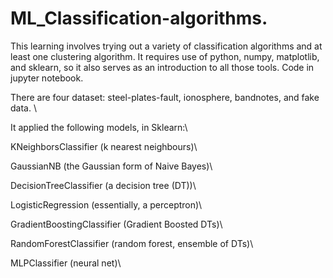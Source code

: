 # ML_Classification-algorithms.
This learning involves trying out a variety of classification algorithms and at least one clustering algorithm. It requires use of python, numpy, matplotlib, and sklearn, so it also serves as an introduction to all those tools. Code in jupyter notebook.

There are four dataset: steel-plates-fault, ionosphere, bandnotes, and fake data. \\

It applied the following models, in Sklearn:\

KNeighborsClassifier (k nearest neighbours)\

GaussianNB (the Gaussian form of Naive Bayes)\

DecisionTreeClassifier (a decision tree (DT))\

LogisticRegression (essentially, a perceptron)\

GradientBoostingClassifier (Gradient Boosted DTs)\

RandomForestClassifier (random forest, ensemble of DTs)\

MLPClassifier (neural net)\
